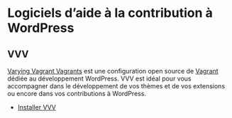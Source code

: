 # Logiciels d’aide à la contribution à WordPress

## VVV

[Varying Vagrant Vagrants](https://varyingvagrantvagrants.org) est une configuration open source de [Vagrant](https://www.vagrantup.com/downloads.html) dédiée au développement WordPress. VVV est idéal pour vous accompagner dans le développement de vos thèmes et de vos extensions ou encore dans vos contributions à WordPress.

- [Installer VVV](./vvv/README.md)
